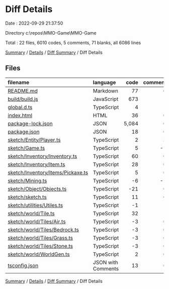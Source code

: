 # Diff Details

Date : 2022-09-29 21:37:50

Directory c:\\repos\\MMO-Game\\MMO-Game

Total : 22 files,  6010 codes, 5 comments, 71 blanks, all 6086 lines

[Summary](results.md) / [Details](details.md) / [Diff Summary](diff.md) / Diff Details

## Files
| filename | language | code | comment | blank | total |
| :--- | :--- | ---: | ---: | ---: | ---: |
| [README.md](/README.md) | Markdown | 77 | 0 | 43 | 120 |
| [build/build.js](/build/build.js) | JavaScript | 673 | 1 | 0 | 674 |
| [global.d.ts](/global.d.ts) | TypeScript | 4 | 1 | 2 | 7 |
| [index.html](/index.html) | HTML | 36 | 0 | 6 | 42 |
| [package-lock.json](/package-lock.json) | JSON | 5,084 | 0 | 1 | 5,085 |
| [package.json](/package.json) | JSON | 18 | 0 | 1 | 19 |
| [sketch/Entity/Player.ts](/sketch/Entity/Player.ts) | TypeScript | 2 | 3 | 1 | 6 |
| [sketch/Game.ts](/sketch/Game.ts) | TypeScript | 5 | -1 | -1 | 3 |
| [sketch/Inventory/Inventory.ts](/sketch/Inventory/Inventory.ts) | TypeScript | 60 | 0 | 7 | 67 |
| [sketch/Inventory/Item.ts](/sketch/Inventory/Item.ts) | TypeScript | 28 | 0 | 5 | 33 |
| [sketch/Inventory/Items/Pickaxe.ts](/sketch/Inventory/Items/Pickaxe.ts) | TypeScript | 5 | 0 | 1 | 6 |
| [sketch/Mining.ts](/sketch/Mining.ts) | TypeScript | -6 | -1 | 0 | -7 |
| [sketch/Object/Objects.ts](/sketch/Object/Objects.ts) | TypeScript | -21 | 0 | -4 | -25 |
| [sketch/sketch.ts](/sketch/sketch.ts) | TypeScript | 11 | 0 | 2 | 13 |
| [sketch/utilities/Utiles.ts](/sketch/utilities/Utiles.ts) | TypeScript | -1 | 1 | 0 | 0 |
| [sketch/world/Tile.ts](/sketch/world/Tile.ts) | TypeScript | 32 | 1 | 10 | 43 |
| [sketch/world/Tiles/Air.ts](/sketch/world/Tiles/Air.ts) | TypeScript | -3 | 0 | -1 | -4 |
| [sketch/world/Tiles/Bedrock.ts](/sketch/world/Tiles/Bedrock.ts) | TypeScript | -3 | 0 | -1 | -4 |
| [sketch/world/Tiles/Grass.ts](/sketch/world/Tiles/Grass.ts) | TypeScript | -3 | 0 | -1 | -4 |
| [sketch/world/Tiles/Stone.ts](/sketch/world/Tiles/Stone.ts) | TypeScript | -3 | 0 | -1 | -4 |
| [sketch/world/WorldGen.ts](/sketch/world/WorldGen.ts) | TypeScript | 2 | 0 | 0 | 2 |
| [tsconfig.json](/tsconfig.json) | JSON with Comments | 13 | 0 | 1 | 14 |

[Summary](results.md) / [Details](details.md) / [Diff Summary](diff.md) / Diff Details